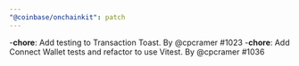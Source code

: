 ```yaml
---
"@coinbase/onchainkit": patch
---
```


-**chore**: Add testing to Transaction Toast. By @cpcramer #1023
-**chore**: Add Connect Wallet tests and refactor to use Vitest. By @cpcramer #1036
